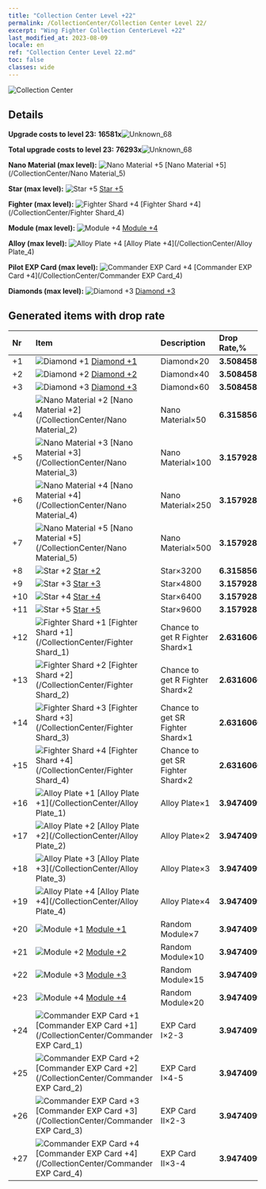 ```yaml
---
title: "Collection Center Level +22"
permalink: /CollectionCenter/Collection Center Level 22/
excerpt: "Wing Fighter Collection CenterLevel +22"
last_modified_at: 2023-08-09
locale: en
ref: "Collection Center Level 22.md"
toc: false
classes: wide
---
```



  ![Collection Center](/images/bh_img6.png)

## Details

 **Upgrade costs to level 23:** **16581x**![Unknown_68](/images/item/bh_img25_p.png)

 **Total upgrade costs to level 23:** **76293x**![Unknown_68](/images/item/bh_img25_p.png)

 **Nano Material (max level):** ![Nano Material +5](/images/cc/CC_Nano_Material_5_p.png) [Nano Material +5](/CollectionCenter/Nano Material_5)

 **Star (max level):** ![Star +5](/images/cc/CC_Star_5_p.png) [Star +5](/CollectionCenter/Star_5)

 **Fighter (max level):** ![Fighter Shard +4](/images/cc/CC_Fighter_Shard_4_p.png) [Fighter Shard +4](/CollectionCenter/Fighter Shard_4)

 **Module (max level):** ![Module +4](/images/cc/CC_Module_4_p.png) [Module +4](/CollectionCenter/Module_4)

 **Alloy (max level):** ![Alloy Plate +4](/images/cc/CC_Alloy_Plate_4_p.png) [Alloy Plate +4](/CollectionCenter/Alloy Plate_4)

 **Pilot EXP Card (max level):** ![Commander EXP Card +4](/images/cc/CC_Pilot_EXP_Card_4_p.png) [Commander EXP Card +4](/CollectionCenter/Commander EXP Card_4)

 **Diamonds (max level):** ![Diamond +3](/images/cc/CC_Diamond_3_p.png) [Diamond +3](/CollectionCenter/Diamond_3)

## Generated items with drop rate

  |  Nr |     Item   |    Description   |  Drop Rate,% |
  |:----|:-----------|:-----------------|:-------------|
  | +1 | ![Diamond +1](/images/cc/CC_Diamond_1_p.png) [Diamond +1](/CollectionCenter/Diamond_1) | Diamond×20 | **3.508458** |
  | +2 | ![Diamond +2](/images/cc/CC_Diamond_2_p.png) [Diamond +2](/CollectionCenter/Diamond_2) | Diamond×40 | **3.508458** |
  | +3 | ![Diamond +3](/images/cc/CC_Diamond_3_p.png) [Diamond +3](/CollectionCenter/Diamond_3) | Diamond×60 | **3.508458** |
  | +4 | ![Nano Material +2](/images/cc/CC_Nano_Material_2_p.png) [Nano Material +2](/CollectionCenter/Nano Material_2) | Nano Material×50 | **6.315856** |
  | +5 | ![Nano Material +3](/images/cc/CC_Nano_Material_3_p.png) [Nano Material +3](/CollectionCenter/Nano Material_3) | Nano Material×100 | **3.157928** |
  | +6 | ![Nano Material +4](/images/cc/CC_Nano_Material_4_p.png) [Nano Material +4](/CollectionCenter/Nano Material_4) | Nano Material×250 | **3.157928** |
  | +7 | ![Nano Material +5](/images/cc/CC_Nano_Material_5_p.png) [Nano Material +5](/CollectionCenter/Nano Material_5) | Nano Material×500 | **3.157928** |
  | +8 | ![Star +2](/images/cc/CC_Star_2_p.png) [Star +2](/CollectionCenter/Star_2) | Star×3200 | **6.315856** |
  | +9 | ![Star +3](/images/cc/CC_Star_3_p.png) [Star +3](/CollectionCenter/Star_3) | Star×4800 | **3.157928** |
  | +10 | ![Star +4](/images/cc/CC_Star_4_p.png) [Star +4](/CollectionCenter/Star_4) | Star×6400 | **3.157928** |
  | +11 | ![Star +5](/images/cc/CC_Star_5_p.png) [Star +5](/CollectionCenter/Star_5) | Star×9600 | **3.157928** |
  | +12 | ![Fighter Shard +1](/images/cc/CC_Fighter_Shard_1_p.png) [Fighter Shard +1](/CollectionCenter/Fighter Shard_1) | Chance to get R Fighter Shard×1 | **2.6316066** |
  | +13 | ![Fighter Shard +2](/images/cc/CC_Fighter_Shard_2_p.png) [Fighter Shard +2](/CollectionCenter/Fighter Shard_2) | Chance to get R Fighter Shard×2 | **2.6316066** |
  | +14 | ![Fighter Shard +3](/images/cc/CC_Fighter_Shard_3_p.png) [Fighter Shard +3](/CollectionCenter/Fighter Shard_3) | Chance to get SR Fighter Shard×1 | **2.6316066** |
  | +15 | ![Fighter Shard +4](/images/cc/CC_Fighter_Shard_4_p.png) [Fighter Shard +4](/CollectionCenter/Fighter Shard_4) | Chance to get SR Fighter Shard×2 | **2.6316066** |
  | +16 | ![Alloy Plate +1](/images/cc/CC_Alloy_Plate_1_p.png) [Alloy Plate +1](/CollectionCenter/Alloy Plate_1) | Alloy Plate×1 | **3.9474099** |
  | +17 | ![Alloy Plate +2](/images/cc/CC_Alloy_Plate_2_p.png) [Alloy Plate +2](/CollectionCenter/Alloy Plate_2) | Alloy Plate×2 | **3.9474099** |
  | +18 | ![Alloy Plate +3](/images/cc/CC_Alloy_Plate_3_p.png) [Alloy Plate +3](/CollectionCenter/Alloy Plate_3) | Alloy Plate×3 | **3.9474099** |
  | +19 | ![Alloy Plate +4](/images/cc/CC_Alloy_Plate_4_p.png) [Alloy Plate +4](/CollectionCenter/Alloy Plate_4) | Alloy Plate×4 | **3.9474099** |
  | +20 | ![Module +1](/images/cc/CC_Module_1_p.png) [Module +1](/CollectionCenter/Module_1) | Random Module×7 | **3.9474099** |
  | +21 | ![Module +2](/images/cc/CC_Module_2_p.png) [Module +2](/CollectionCenter/Module_2) | Random Module×10 | **3.9474099** |
  | +22 | ![Module +3](/images/cc/CC_Module_3_p.png) [Module +3](/CollectionCenter/Module_3) | Random Module×15 | **3.9474099** |
  | +23 | ![Module +4](/images/cc/CC_Module_4_p.png) [Module +4](/CollectionCenter/Module_4) | Random Module×20 | **3.9474099** |
  | +24 | ![Commander EXP Card +1](/images/cc/CC_Pilot_EXP_Card_1_p.png) [Commander EXP Card +1](/CollectionCenter/Commander EXP Card_1) | EXP Card I×2-3 | **3.9474099** |
  | +25 | ![Commander EXP Card +2](/images/cc/CC_Pilot_EXP_Card_2_p.png) [Commander EXP Card +2](/CollectionCenter/Commander EXP Card_2) | EXP Card I×4-5 | **3.9474099** |
  | +26 | ![Commander EXP Card +3](/images/cc/CC_Pilot_EXP_Card_3_p.png) [Commander EXP Card +3](/CollectionCenter/Commander EXP Card_3) | EXP Card II×2-3 | **3.9474099** |
  | +27 | ![Commander EXP Card +4](/images/cc/CC_Pilot_EXP_Card_4_p.png) [Commander EXP Card +4](/CollectionCenter/Commander EXP Card_4) | EXP Card II×3-4 | **3.9474099** |

